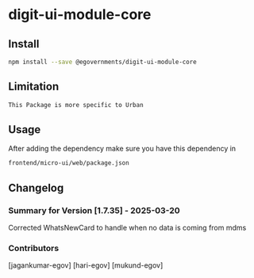 # digit-ui-module-core

## Install

```bash
npm install --save @egovernments/digit-ui-module-core
```

## Limitation

```bash
This Package is more specific to Urban
```

## Usage

After adding the dependency make sure you have this dependency in

```bash
frontend/micro-ui/web/package.json
```

## Changelog

### Summary for Version [1.7.35] - 2025-03-20

Corrected WhatsNewCard to handle when no data is coming from mdms

### Contributors

[jagankumar-egov] [hari-egov] [mukund-egov]